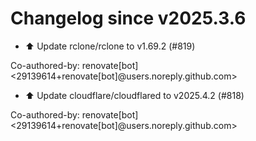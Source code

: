 # Changelog since v2025.3.6
- ⬆️ Update rclone/rclone to v1.69.2 (#819)

Co-authored-by: renovate[bot] <29139614+renovate[bot]@users.noreply.github.com> 
- ⬆️ Update cloudflare/cloudflared to v2025.4.2 (#818)

Co-authored-by: renovate[bot] <29139614+renovate[bot]@users.noreply.github.com> 
